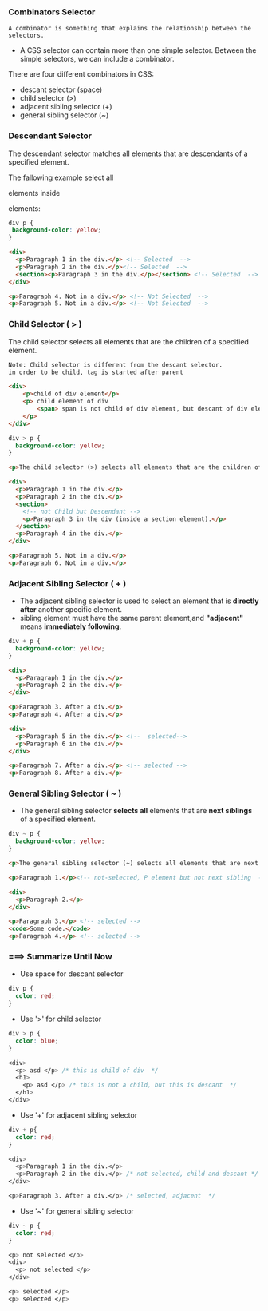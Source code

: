 ### Combinators Selector

``
A combinator is something that explains the relationship between the selectors.
``

* A CSS selector can contain more than one simple selector. Between the simple selectors, we can include a combinator.

There are four different combinators in CSS:
* descant selector (space)
* child selector (>)
* adjacent sibling selector (+)
* general sibling selector (~)

### Descendant Selector

The descendant selector matches all elements that are descendants of a specified element.

The fallowing example select all <p> elements inside <div> elements:

```css
div p {
 background-color: yellow;
}
```

```html
<div>
  <p>Paragraph 1 in the div.</p> <!-- Selected  -->
  <p>Paragraph 2 in the div.</p><!-- Selected  -->
  <section><p>Paragraph 3 in the div.</p></section> <!-- Selected  -->
</div>

<p>Paragraph 4. Not in a div.</p> <!-- Not Selected  -->
<p>Paragraph 5. Not in a div.</p> <!-- Not Selected  -->
```

### Child Selector ( > )

The child selector selects all elements that are the children of a specified element.

```txt
Note: Child selector is different from the descant selector.
in order to be child, tag is started after parent
```

```html
<div>
    <p>child of div element</p>
    <p> child element of div
        <span> span is not child of div element, but descant of div element </span>
    </p>
</div>
```

```css
div > p {
  background-color: yellow;
}
```
```html
<p>The child selector (>) selects all elements that are the children of a specified element.</p>

<div>
  <p>Paragraph 1 in the div.</p>
  <p>Paragraph 2 in the div.</p>
  <section>
    <!-- not Child but Descendant -->
    <p>Paragraph 3 in the div (inside a section element).</p>
  </section>
  <p>Paragraph 4 in the div.</p>
</div>

<p>Paragraph 5. Not in a div.</p>
<p>Paragraph 6. Not in a div.</p>
```

### Adjacent Sibling Selector ( + )

* The adjacent sibling selector is used to select an element that is **directly after**  another specific element.
* sibling element must have the same parent element,and **"adjacent"** means **immediately following**.

```css
div + p {
  background-color: yellow;
}
```

```html
<div>
  <p>Paragraph 1 in the div.</p>
  <p>Paragraph 2 in the div.</p>
</div>

<p>Paragraph 3. After a div.</p>
<p>Paragraph 4. After a div.</p>

<div>
  <p>Paragraph 5 in the div.</p> <!--  selected-->
  <p>Paragraph 6 in the div.</p>
</div>

<p>Paragraph 7. After a div.</p> <!-- selected -->
<p>Paragraph 8. After a div.</p>
```

### General Sibling Selector ( ~ )

* The general sibling selector **selects all** elements that are **next siblings** of a specified element.

```css
div ~ p {
  background-color: yellow;
}
```

```html
<p>The general sibling selector (~) selects all elements that are next siblings of a specified element.</p> <!-- not-selected, P element but not next sibling  -->

<p>Paragraph 1.</p><!-- not-selected, P element but not next sibling  -->

<div>
  <p>Paragraph 2.</p>
</div>

<p>Paragraph 3.</p> <!-- selected -->
<code>Some code.</code>
<p>Paragraph 4.</p> <!-- selected -->
```

### ===> Summarize Until Now
* Use space for descant selector 
```css
div p {
  color: red;
}
```
* Use '>' for child selector
```css
div > p {
  color: blue;
}

<div>
  <p> asd </p> /* this is child of div  */
  <h1>
    <p> asd </p> /* this is not a child, but this is descant  */
  </h1>
</div>
```
* Use '+' for adjacent sibling selector

```css
div + p{
  color: red;
}

<div>
  <p>Paragraph 1 in the div.</p>
  <p>Paragraph 2 in the div.</p> /* not selected, child and descant */
</div>

<p>Paragraph 3. After a div.</p> /* selected, adjacent  */
```
* Use '~' for general sibling selector
```css
div ~ p {
  color: red;
}

<p> not selected </p>
<div>
  <p> not selected </p>
</div>

<p> selected </p>
<p> selected </p>
```